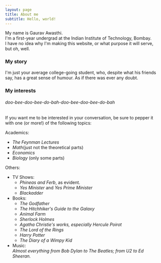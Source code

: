 ```yaml
---
layout: page
title: About me
subtitle: Hello, world!
---
```


My name is Gaurav Awasthi.  
I'm a first-year undergrad at the Indian Institute of Technology, Bombay.  
I have no idea why I'm making this website, or what purpose it will serve, but oh, well.

### My story
I'm just your average college-going student, who, despite what his friends say, has a great sense of humour. As if there was ever any doubt.  

### My interests
###### doo-bee-doo-bee-do-bah-doo-bee-doo-bee-do-bah
If you want me to be interested in your conversation, be sure to pepper it with one (or more!) of the following topics:  


Academics:
* _The Feynman Lectures_
* _Math_(just not the theoretical parts)
* _Economics_
* _Biology_ (only some parts)


Others:
* TV Shows:
  * _Phineas and Ferb_, as evident.
  * _Yes Minister_ and _Yes Prime Minister_
  * _Blackadder_ 
* Books:
  * _The Godfather_ 
  * _The Hitchhiker's Guide to the Galaxy_
  * _Animal Farm_
  * _Sherlock Holmes_
  * _Agatha Christie's works, especially Hercule Poirot_
  * _The Lord of the Rings_
  * _Harry Potter_
  * _The Diary of a Wimpy Kid_
* Music:  
  _Almost everything from Bob Dylan to The Beatles; from U2 to Ed Sheeran._


